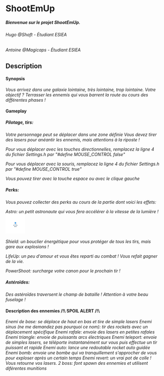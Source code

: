 # ShootEmUp

##### Bienvenue sur le projet ShootEmUp.
###### Hugo @Shaft - Étudiant ESIEA
###### Antoine @Magicaps - Étudiant ESIEA

## Description

#### Synopsis
*Vous arrivez dans une galaxie lointaine, très lointaine, trop lointaine.
Votre objectif ? Terrasser les ennemis qui vous barrent la route au cours des différentes phases !*

#### Gameplay

##### Pilotage, tirs:

*Votre personnage peut se déplacer dans une zone définie*
*Vous devez tirer des lasers pour anéantir les ennemis, mais attentions à la riposte !*

*Pour vous déplacer avec les touches directionnelles, remplacez la ligne 4 du fichier Settings.h par "#define MOUSE_CONTROL false"*

*Pour vous déplacer avec la souris, remplacez la ligne 4 du fichier Settings.h par "#define MOUSE_CONTROL true"*

*Vous pouvez tirer avec la touche espace ou avec le clique gauche*

##### Perks:
*Vous pouvez collecter des perks au cours de la partie dont voici les effets:*

*Astro: un petit astronaute qui vous fera accélérer à la vitesse de la lumière !*
![](https://github.com/Shaft-3796/S1_Tp_Final/blob/shaft/src/Assets/Perks/Perk_Astro.png)

*Shield: un bouclier énergétique pour vous protéger de tous les tirs, mais gare aux explosions !*

*LifeUp: un peu d'amour et vous êtes reparti au combat ! Vous refait gagner de la vie.*

*PowerShoot: surcharge votre canon pour le prochain tir !*

##### Astéroïdes:
*Des astéroïdes traversent le champ de bataille ! Attention à votre beau fuselage !*

#### Description des ennemies /!\ SPOIL ALERT /!\
*Enemi de base: se déplace de haut en bas et tire de simple lasers*
*Enemi sinus (ne me demandez pas pourquoi ce nom): tir des rockets avec un déplacement spécifique*
*Enemi rafale: envoie des lasers en petites rafales*
*Enemi triangle: envoie de puissants arcs électriques*
*Enemi teleport: envoie de simples lasers, se téléporte instantanément sur vous puis effectue un tir puissant et rapide*
*Enemi auto: lance une redoutable rocket auto guidée*
*Enemi bomb: envoie une bombe qui va tranquillement s'approcher de vous pour exploser après un certain temps*
*Enemi revert: un vrai pot de colle ! Vous retourne vos lasers.*
*2 boss: font spawn des ennemies et utilisent diférentes munitions*


